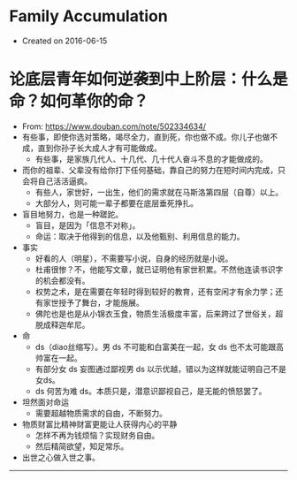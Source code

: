 # Family Accumulation

- Created on 2016-06-15

# 论底层青年如何逆袭到中上阶层：什么是命？如何革你的命？

- From: <https://www.douban.com/note/502334634/>
- 有些事，即使你选对策略，竭尽全力，直到死，你也做不成。你儿子也做不成，直到你孙子长大成人才有可能做成。
    - 有些事，是家族几代人、十几代、几十代人奋斗不息的才能做成的。
- 而你的祖辈、父辈没有给你打下任何基础，靠自己的努力在短时间内完成，只会将自己活活逼疯。
    - 有些人，家世好，一出生，他们的需求就在马斯洛第四层（自尊）以上。
    - 大部分人，则可能一辈子都要在底层垂死挣扎。
- 盲目地努力，也是一种蹉跎。
    - 盲目，是因为「信息不对称」。
    - 命运：取决于他得到的信息，以及他甄别、利用信息的能力。
- 事实
    - 好看的人（明星），不需要写小说，自身的经历就是小说。
    - 杜甫很惨？不，他能写文章，就已证明他有家世积累。不然他连读书识字的机会都没有。
    - 权势之术，是在需要在年轻时得到较好的教育，还有空闲才有余力学；还有家世授予了舞台，才能施展。
    - 佛陀也是也是从小锦衣玉食，物质生活极度丰富，后来跨过了世俗关，超脱成释迦牟尼。
- 命
    - ds（diao丝缩写）。男 ds 不可能和白富美在一起，女 ds 也不太可能跟高帅富在一起。
    - 有部分女 ds 妄图通过鄙视男 ds 以示优越，错以为这样就能证明自己不是女ds。
    - ds 何苦为难 ds。本质只是，潜意识鄙视自己，是无能的愤怒罢了。
- 坦然面对命运
    - 需要超越物质需求的自由，不断努力。
- 物质财富比精神财富更能让人获得内心的平静
    - 怎样不再为钱烦恼？实现财务自由。
    - 然后精简欲望，知足常乐。
- 出世之心做入世之事。

---
